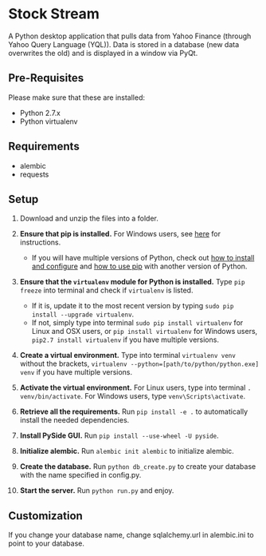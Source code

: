 Stock Stream
============

A Python desktop application that pulls data from Yahoo Finance (through Yahoo Query Language (YQL)).
Data is stored in a database (new data overwrites the old) and is displayed in a window via PyQt.



Pre-Requisites
--------------
Please make sure that these are installed:
* Python 2.7.x
* Python virtualenv



Requirements
------------
* alembic
* requests



Setup
-----
1. Download and unzip the files into a folder.

2. **Ensure that pip is installed.** For Windows users, see [here](http://flask.pocoo.org/docs/installation/#pip-and-distribute-on-windows) for instructions.
    * If you will have multiple versions of Python, check out [how to install and configure](http://stackoverflow.com/questions/4583367/how-to-run-multiple-python-version-on-windows) and [how to use pip](http://stackoverflow.com/questions/2812520/pip-dealing-with-multiple-python-versions) with another version of Python.

3. **Ensure that the `virtualenv` module for Python is installed.** Type `pip freeze` into terminal and check if `virtualenv` is listed.
    * If it is, update it to the most recent version by typing `sudo pip install --upgrade virtualenv`.
    * If not, simply type into terminal `sudo pip install virtualenv` for Linux and OSX users, or `pip install virtualenv` for Windows users, `pip2.7 install virtualenv` if you have multiple versions.

4. **Create a virtual environment.** Type into terminal `virtualenv venv` without the brackets, `virtualenv --python=[path/to/python/python.exe] venv` if you have multiple versions.

5. **Activate the virtual environment.** For Linux users, type into terminal `. venv/bin/activate`. For Windows users, type `venv\Scripts\activate`.

6. **Retrieve all the requirements.** Run `pip install -e .` to automatically install the needed dependencies.

7. **Install PySide GUI.** Run `pip install --use-wheel -U pyside`.

8. **Initialize alembic.** Run `alembic init alembic` to initialize alembic.

9. **Create the database.** Run `python db_create.py` to create your database with the name specified in config.py.

10. **Start the server.** Run `python run.py` and enjoy.



Customization
-------------
If you change your database name, change sqlalchemy.url in alembic.ini to point to your database.
